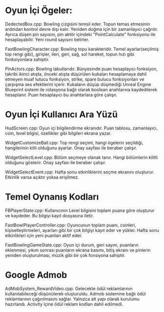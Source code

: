 # Oyun İçi Ögeler:

DedectedBox.cpp:
Bowling çizgisini temsil eder. Topun temas etmesinin ardından kontrol devre dışı kalır. Yeniden doğma için bir zamanlayıcı çağrılır. Ayrıca düşen pin sayısını, pin aktör içindeki "PointCalculate" fonksiyonu ile hesaplayabilir. Yeni round sayısını belirler.


FastBowlingCharacter.cpp:
Bowling topu karakteridir. Temel ayarlar(seçilmiş top rengi gibi), girişler, ileri, geri, sağ, sol hareket, topun hızı gibi fonksiyonlara sahiptir.


PinActors.cpp:
Bowling labutlarıdır. Bünyesinde puan hesaplayıcı fonksiyon, takribi ikinci atışta, önceki atışta düşürülen kukaları hesaplamaya dahil etmeyen muaf tutucu fonksiyon, strike, spare bulucu fonksiyonları ve çarpışma ses efektlerini içerir. Kukaların düşüp düşmediği Unreal Engine Blueprint sistemi ile rotasyona bağlı olarak boolean anahtarına kaydedilerek hesaplanır. Puan hesaplayıcı bu anahtarlara göre çalışır.

# Oyun İçi Kullanıcı Ara Yüzü

HudScreen.cpp:
Oyun içi bilgilendirme ekranıdır. Puan tablosu, zamanlayıcı, coin, level bilgisi, özellikler gibi bilgileri ekrana yazar.


WidgetCustomizeBall.cpp:
Top rengi seçimi, hangi ögelerin seçildiği, hangilerinin kitli olduğunu ayarlar. Onay sayfası ile beraber çalışır.


WidgetSelectLevel.cpp:
Bölüm seçmeye olanak tanır. Hangi bölümlerin kilitli olduğunu gösterir. Onay sayfası ile beraber çalışır.

WidgetSelectEvent.cpp:
Hafta sonu etkinliklerini seçme ekranını oluşturur. Etkinlik varsa açıktır yoksa erişilmez.



# Temel Oynanış Kodları

FBPlayerState.cpp:
Kullanıcının Level bilgisini toplam puana göre oluşturur ve kaydeder. Bu bilgiyi kayıt dosyasına iletir.


FastBowlPlayerController.cpp:
Oyuncunun toplam puanı, coinleri, kişiselleştirmeleri, ayarları gibi bir çok bilgiyi kayıt eder ve yükler. Hafta sonu etkinlikleri için yeni puanları aktif eder.


FastBowlingGameState.cpp:
Oyun içi durum, geri sayım, puanların eklenmesi, yıkım sonrası puanların ekrana basımı, bitiş ekranı ve pinlerin yeniden oluşturulması, müzik gibi bir çok fonsiyona sahiptir.



# Google Admob

AdMobSystem_RewardVideo.cpp:
Gelecekte ödül reklamlarının kullanılabileceği düşünülerek oluşturuldu. Admob sistemine bağlı ödül reklamlarının çağırılmasını sağlar. Yalnızca alt yapı olarak kurulumu hazırlandı. Activity içine ödül reklam kodları dahil edilmedi.


























